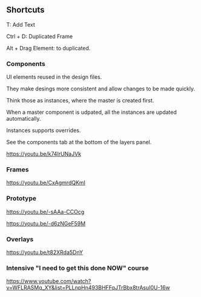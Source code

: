 
## Shortcuts

T: Add Text

Ctrl + D: Duplicated Frame

Alt + Drag Element: to duplicated.


### Components

UI elements reused in the design files.

They make desings more consistent and allow changes to be made quickly.

Think those as instances, where the master is created first.

When a master component is udpated, all the instances are updated automatically.


Instances supports overrides.


See the components tab at the bottom of the layers panel.

https://youtu.be/k74IrUNaJVk




### Frames
https://youtu.be/CxAgmrdQKmI


### Prototype

https://youtu.be/-sAAa-CCOcg

https://youtu.be/-d6zNGeF59M


### Overlays

https://youtu.be/t82XRda5DnY



### Intensive "I need to get this done NOW" course
https://www.youtube.com/watch?v=WFLRASMq_XY&list=PLLnpHn493BHFFqJTrBbx8trAsuI0U-16w
